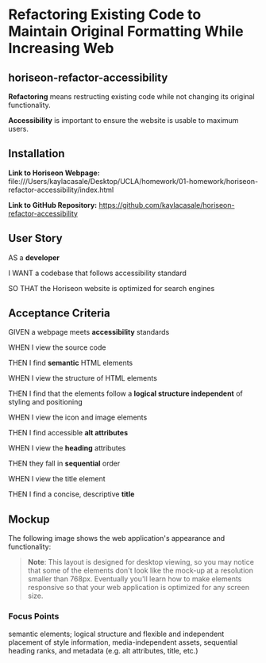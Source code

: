 # Refactoring Existing Code to Maintain Original Formatting While Increasing Web 
## horiseon-refactor-accessibility

**Refactoring** means restructing existing code while not changing its original functionality.

**Accessibility** is important to ensure the website is usable to maximum users.

## Installation
**Link to Horiseon Webpage:** file:///Users/kaylacasale/Desktop/UCLA/homework/01-homework/horiseon-refactor-accessibility/index.html

**Link to GitHub Repository:** https://github.com/kaylacasale/horiseon-refactor-accessibility

## User Story
AS a **developer**

I WANT a codebase that follows accessibility standard

SO THAT the Horiseon website is optimized for search engines

## Acceptance Criteria
GIVEN a webpage meets **accessibility** standards

WHEN I view the source code

THEN I find **semantic** HTML elements

WHEN I view the structure of HTML elements

THEN I find that the elements follow a **logical structure independent** of styling and positioning

WHEN I view the icon and image elements

THEN I find accessible **alt attributes**

WHEN I view the **heading** attributes

THEN they fall in **sequential** order

WHEN I view the title element

THEN I find a concise, descriptive **title**

## Mockup
The following image shows the web application's appearance and functionality:

> **Note**: This layout is designed for desktop viewing, so you may notice that some of the elements don't look like the mock-up at a resolution smaller than 768px. Eventually you'll learn how to make elements responsive so that your web application is optimized for any screen size.

### Focus Points
semantic elements; logical structure and flexible and independent placement of style information, media-independent assets, sequential heading ranks, and metadata (e.g. alt attributes, title, etc.)
